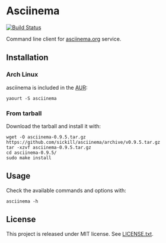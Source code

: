 # Asciinema

[![Build Status](https://travis-ci.org/sickill/asciinema.png?branch=master)](https://travis-ci.org/sickill/asciinema)

Command line client for [asciinema.org](http://asciinema.org) service.

## Installation

### Arch Linux

asciinema is included in the [AUR](https://aur.archlinux.org/packages/asciinema/):

    yaourt -S asciinema

### From tarball

Download the tarball and install it with:

    wget -O asciinema-0.9.5.tar.gz https://github.com/sickill/asciinema/archive/v0.9.5.tar.gz
    tar -xzvf asciinema-0.9.5.tar.gz
    cd asciinema-0.9.5/
    sudo make install

## Usage

Check the available commands and options with:

    asciinema -h

## License

This project is released under MIT license. See [LICENSE.txt](LICENSE.txt).
